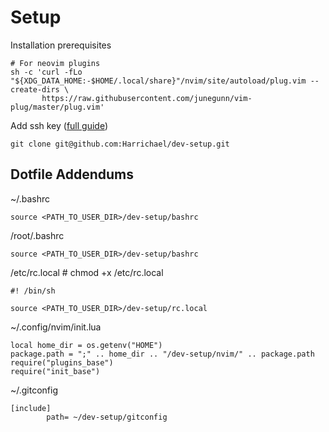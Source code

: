 # Setup

Installation prerequisites

```
# For neovim plugins
sh -c 'curl -fLo "${XDG_DATA_HOME:-$HOME/.local/share}"/nvim/site/autoload/plug.vim --create-dirs \
       https://raw.githubusercontent.com/junegunn/vim-plug/master/plug.vim'
```

Add ssh key ([full guide](https://docs.github.com/en/authentication/connecting-to-github-with-ssh/adding-a-new-ssh-key-to-your-github-account))


```
git clone git@github.com:Harrichael/dev-setup.git
```

## Dotfile Addendums

~/.bashrc
```
source <PATH_TO_USER_DIR>/dev-setup/bashrc
```

/root/.bashrc
```
source <PATH_TO_USER_DIR>/dev-setup/bashrc
```

/etc/rc.local # chmod +x /etc/rc.local
```
#! /bin/sh

source <PATH_TO_USER_DIR>/dev-setup/rc.local
```

~/.config/nvim/init.lua
```
local home_dir = os.getenv("HOME")
package.path = ";" .. home_dir .. "/dev-setup/nvim/" .. package.path
require("plugins_base")
require("init_base")
```

~/.gitconfig
```
[include]
        path= ~/dev-setup/gitconfig
```
